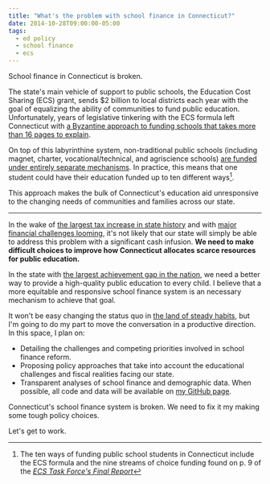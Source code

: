 ```yaml
---
title: "What's the problem with school finance in Connecticut?"
date: 2014-10-28T09:00:00-05:00
tags: 
  - ed policy
  - school finance
  - ecs
---
```


School finance in Connecticut is broken. 

The state's main vehicle of support to public schools, the Education Cost Sharing (ECS) grant, sends $2 billion to local districts each year with the goal of equalizing the ability of communities to fund public education. Unfortunately, years of legislative tinkering with the ECS formula left Connecticut with [a Byzantine approach to funding schools that takes more than 16 pages to explain](ecsformula). 

On top of this labyrinthine system, non-traditional public schools (including magnet, charter, vocational/technical, and agriscience schools) [are funded under entirely separate mechanisms](ecstaskforce). In practice, this means that one student could have their education funded up to ten different ways[^1].

This approach makes the bulk of Connecticut's education aid unresponsive to the changing needs of communities and families across our state.

---

In the wake of [the largest tax increase in state history](tax) and with [major financial challenges looming](ctatrisk), it's not likely that our state will simply be able to address this problem with a significant cash infusion. **We need to make difficult choices to improve how Connecticut allocates scarce resources for public education.** 

In the state with [the largest achievement gap in the nation](achievementgap), we need a better way to provide a high-quality public education to every child. I believe that a more equitable and responsive school finance system is an necessary mechanism to achieve that goal. 

It won't be easy changing the status quo in [the land of steady habits](steadyhabits), but I'm going to do my part to move the conversation in a productive direction. In this space, I plan on:

- Detailing the challenges and competing priorities involved in school finance reform.
- Proposing policy approaches that take into account the educational challenges and fiscal realities facing our state.
- Transparent analyses of school finance and demographic data. When possible, all code and data will be available on [my GitHub page](github).

Connecticut's school finance system is broken. We need to fix it my making some tough policy choices.

Let's get to work.


[achievementgap]: http://webiva-downton.s3.amazonaws.com/696/f8/4/1276/4/2013_ConnCAN_NAEP_Snapshot.pdf

[ecsformula]: http://www.ctednews.com/ct-at-large/5-formulas-simpler-one-connecticuts-uses-fund-schools

[ecstaskforce]: http://www.cga.ct.gov/ed/CostSharing/Documents/2013/ECS%20TASK%20FORCE%20Final%20Report%201-23-13.pdf

[github]: https://github.com/alspur

[steadyhabits]: http://www.ctstatelibrary.org/node/2333

[tax]: http://www.nytimes.com/2011/05/03/nyregion/tax-increases-stand-out-in-connecticut-budget-deal.html

[^1]: The ten ways of funding public school students in Connecticut include the ECS formula and the nine streams of choice funding found on p. 9  of the [*ECS Task Force's Final Report*](http://www.cga.ct.gov/ed/CostSharing/Documents/2013/ECS%20TASK%20FORCE%20Final%20Report%201-23-13.pdf)
